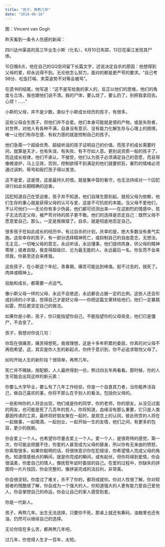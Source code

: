 ```yaml
---
title: "孩子，再熬几年"
date: "2016-06-16"
---
```


图：Vincent van Gogh

昨天看到一条令人伤感的新闻：

四川达州渠县的高三毕业生小斯（化名），6月10日失踪，13日在渠江发现其尸体。

10日晚8点，他在自己的QQ空间留下长篇文字，述说决定自杀的原因：他想得到父母的爱，却永远得不到。无论他怎么努力，面对的都是更严苛的要求。“自己考98分、吃饭打嗝、夹菜姿势不对等会被骂”。

在遗书的结尾，他写道：“这不是写给我的家人的，反正以他们的思维，他们的角度与立场，我也跟他们说不清。我的尸体，要么烧了，要么扔了，别把我拿回去。心烦！……”

小斯的父母，并不是少数。类似于小斯成长经历的孩子，有很多。

这些父母会生孩子，但他们并不会爱。他们本身可能就是恨的产物，或是失败者，对世界，对他人有各种不满，自身没有意识、没有能力化解生存与心理上的困境，唯一让他们有存在感、有权力感的就是控制自己的孩子。

他们急需一个超级优秀、超级听话的孩子证明自己的价值。而孩子的成长需要时间，就算是天才，也有失误、有失败、有不尽如人意。更别说资质一般的孩子了。而这成长规律，他们不承认，不接受，他们认为孩子必须满足自己的意愿，而且得像微波炉，马上见效，否则，控制欲得不到满足的他们就要抓狂，暴烈的情绪必须通过讽刺、辱骂和殴打孩子得以发泄。

这不是爱，这是恨，这是最持久的恨。就是集中营的看守，也无法持续对一个囚犯进行如此长期精确的迫害。

囚犯知道自己在受迫害，孩子并不知道，他们自降生那刻起，就视父母为依赖，他们生存的重心就是获得父母的认可与爱，这是不可抗拒的本能。当父母不爱他们，不认可他们——无论你有多少伪装，他们都可侦测出来——在这剧烈的情感中，孩子无法否定父母，被严苛对待的孩子更不敢。他们的选择是否定自己：既然父母不愿意爱自己，那么，一定是我做错了。自杀，就是彻底地否定自己。

很多孩子在如此成长的经历中，有过自杀的计划，庆幸的是，绝大多数没有勇气实施。这些幸存的孩子，有一部分选择精神死亡，或抑制自己的自由意志，无想法，无主见，一切唯父母的意志，永远听话，永远懂事，他们提供肉身，供父母的精神寄居；或者自毁，我变得超级烂、沦为最无能的人、永远最后一名，你反而不会来烦我，你甚至还会来疼我。

这些孩子，在小斯这个年纪，青春期，痛苦可能达到峰值。挺不过去的，就死了。肉体或精神上。

投胎和成长，都需要一点运气。

像小斯父母一样的父母，永远不会绝迹，永远都会占据一定的比例，这些人还会形成封闭的小宇宙，觉得自己才是好父母——你把这篇文章转给他们，他们一定暴跳如雷，然后更坚定自己的做法。

如果你是小斯，孩子，你只能指望你自己，不能指望你的父母突变，他们已是僵尸，不会变了。  

孩子，我想对你说几句：

你现在很痛苦，痛苦得想死。我很理想，这是十多年积累的委屈，你真的对父母不再抱希望。这，其实是你人生的新起点，你终于意识到，你不必追求取悦父母了。

如何开始人生的新阶段？很简单，再熬几年。  

死亡并不稀缺，按配额，人人最终得到一份，熬过四五年再看看。那时候，你的人生可能会出现这样的新元素：

你要么大学毕业，要么有了几年工作经验，你是一个自食其力者，当你能养活自己，做自己喜欢的事，你将不那么在乎别人的看法，包括你父母的。  

一些影响你的人将会出现，他们或是你的同学，你的老师，你的朋友，从没见过面的网友，也可能是死了几百年的哲人，你将知道，血缘没有那么重要，它只是人类基因传递的工具，最终将好朋友聚在一起的，是观念上的认同，彼此欣赏的人将在一起做事，一起喝酒，一起创业，一起开始一生的友情，他们之间，有更多的包容，更少的挑剔。

你会爱上一个人。也希望你尽量去爱上一个人。爱一个人，是很奇特的感觉，第一次，你可能会把握不住，你爱的人甚至成为父母的替身，所以你有无来由的愤怒，你索取很多。如果你聪明的话，将很快意识你在犯错误，你希望情人完成父母的角色。知道情感弱点的瞬间，就是你完成的瞬间，或有起伏，但你将得到爱情，你会很温柔，你爱自己的情人，像抚慰年幼时委屈的自己。在爱的过程中，你缺失的拼图将一片片找回，你会完整的，像拼装完成的法拉利，非常美。  

你会很坚韧。你度过了难关，杀不了你的，都将成就你。你对人性很了解，你对软弱者的残酷很了解，你会成为一个强大的人，你知道强大的人更有能力爱自己爱他人，你会掌控自己的命运，你会让自己的家人感受到爱。

你是一代新人。

孩子，再熬几年。出生无法选择，只要你不死，那桌上就还有筹码，油箱里也还有油，仍然可以继续自己的选择。

无论你现在多么苦，都再熬几年吧。

过几年，你觉得人生才一百年，太短。
